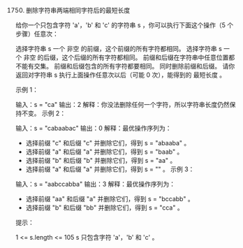 1750. 删除字符串两端相同字符后的最短长度

给你一个只包含字符 'a'，'b' 和 'c' 的字符串 s ，你可以执行下面这个操作（5 个步骤）任意次：

选择字符串 s 一个 非空 的前缀，这个前缀的所有字符都相同。
选择字符串 s 一个 非空 的后缀，这个后缀的所有字符都相同。
前缀和后缀在字符串中任意位置都不能有交集。
前缀和后缀包含的所有字符都要相同。
同时删除前缀和后缀。
请你返回对字符串 s 执行上面操作任意次以后（可能 0 次），能得到的 最短长度 。

示例 1：

输入：s = "ca"
输出：2
解释：你没法删除任何一个字符，所以字符串长度仍然保持不变。
示例 2：

输入：s = "cabaabac"
输出：0
解释：最优操作序列为：
- 选择前缀 "c" 和后缀 "c" 并删除它们，得到 s = "abaaba" 。
- 选择前缀 "a" 和后缀 "a" 并删除它们，得到 s = "baab" 。
- 选择前缀 "b" 和后缀 "b" 并删除它们，得到 s = "aa" 。
- 选择前缀 "a" 和后缀 "a" 并删除它们，得到 s = "" 。
示例 3：

输入：s = "aabccabba"
输出：3
解释：最优操作序列为：
- 选择前缀 "aa" 和后缀 "a" 并删除它们，得到 s = "bccabb" 。
- 选择前缀 "b" 和后缀 "bb" 并删除它们，得到 s = "cca" 。
 

提示：

1 <= s.length <= 105
s 只包含字符 'a'，'b' 和 'c' 。